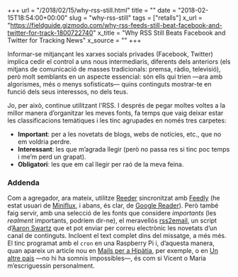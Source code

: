 +++
url = "/2018/02/15/why-rss-still.html"
title = ""
date = "2018-02-15T18:54:00+00:00"
slug = "why-rss-still"
tags = ["retalls"]
x_url = "https://fieldguide.gizmodo.com/why-rss-feeds-still-beat-facebook-and-twitter-for-track-1800722740"
x_title = "Why RSS Still Beats Facebook and Twitter for Tracking News"
x_source = ""
+++

Informar-se mitjançant les xarxes socials privades (Facebook, Twitter) implica cedir el control a uns nous intermediaris, diferents dels anteriors (els mitjans de comunicació de masses tradicionals: premsa, ràdio, televisió), però molt semblants en un aspecte essencial: són ells qui trien —ara amb algorismes, més o menys sofisticats— quins continguts mostrar-te en funció dels seus interessos, no dels teus.

Jo, per això, continue utilitzant l'RSS. I després de pegar moltes voltes a la millor manera d’organitzar les meves fonts, fa temps que vaig deixar estar les classificacions temàtiques i les tinc agrupades en només tres carpetes:

  - **Important**: per a les novetats de blogs, webs de notícies, etc., que no em voldria perdre.
  - **Interessant**: les que m’agrada llegir (però no passa res si tinc poc temps i me’m perd un grapat).
  - **Obligatori**: les que em cal llegir per raó de la meva feina.

### Addenda

Com a agregador, ara mateix, utilitze [Reeder](http://reederapp.com) sincronitzat amb [Feedly](https://feedly.com) (he estat usuari de [Miniflux](https://miniflux.net), i abans, és clar, de [Google Reader](http://www.google.es/search?q=google+reader+is+dead)). Però també faig servir, amb una selecció de les fonts que considere *importants* (les *realment* importants, podríem dir-ne), el meravellós [rss2email](http://www.allthingsrss.com/rss2email/), un script d’[Aaron Swartz](https://ca.wikipedia.org/wiki/Aaron_Swartz) que et pot enviar per correu electrònic les novetats d’un canal de continguts. Incloent el text complet dins del missatge, a més més. El tinc programat amb el `cron` en una Raspberry Pi i, d’aquesta manera, quan apareix un article nou en [Mails per a Hipàtia](http://blocs.mesvilaweb.cat/vicent/), per exemple, o en [Un altre país](http://blocs.mesvilaweb.cat/marieta/) —no hi ha somnis impossibles—, és com si Vicent o Maria m’escriguessin personalment.
